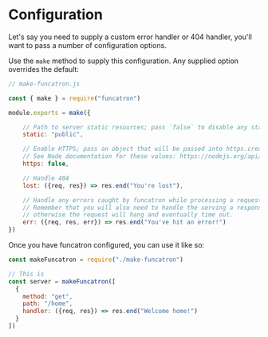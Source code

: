 # Configuration

Let's say you need to supply a custom error handler or 404 handler, you'll want to pass a number of configuration options.

Use the `make` method to supply this configuration. Any supplied option overrides the default:

```javascript
// make-funcatron.js

const { make } = require("funcatron")

module.exports = make({

    // Path to server static resources; pass `false` to disable any static file serving
    static: "public",

    // Enable HTTPS; pass an object that will be passed into https.createServer to enable HTTPS.
    // See Node documentation for these values: https://nodejs.org/api/https.html#https_https_createserver_options_requestlistener
    https: false,

    // Handle 404
    lost: ({req, res}) => res.end("You're lost"),

    // Handle any errors caught by funcatron while processing a request.
    // Remember that you will also need to handle the serving a response
    // otherwise the request will hang and eventually time out.
    err: ({req, res, err}) => res.end("You've hit an error!")
})
```

Once you have funcatron configured, you can use it like so:

```javascript
const makeFuncatron = require("./make-funcatron")

// This is
const server = makeFuncatron([
  {
    method: "get",
    path: "/home",
    handler: ({req, res}) => res.end("Welcome home!")
  }
])
```



